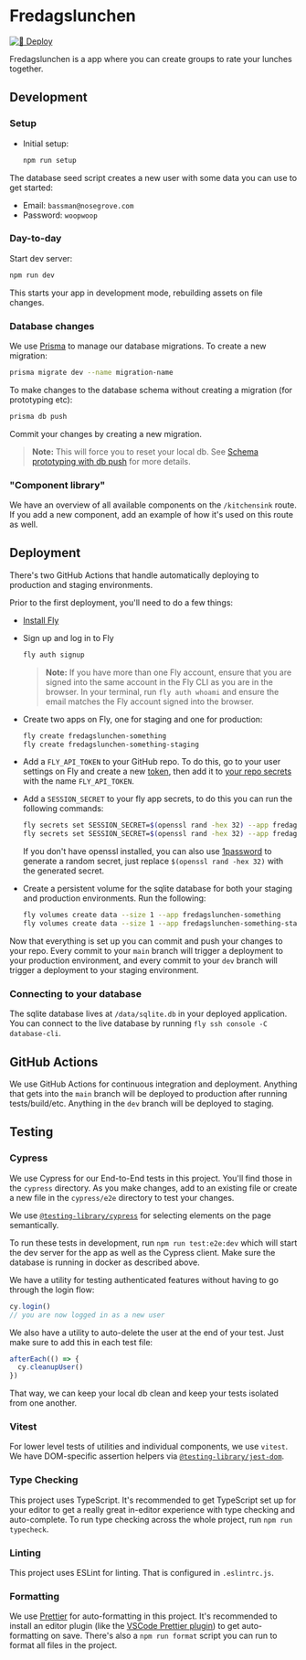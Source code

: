# Fredagslunchen

[![🚀 Deploy](https://github.com/anton-g/fredagslunchen/actions/workflows/deploy.yml/badge.svg?branch=main)](https://github.com/anton-g/fredagslunchen/actions/workflows/deploy.yml)

Fredagslunchen is a app where you can create groups to rate your lunches together.

## Development

### Setup

- Initial setup:

  ```sh
  npm run setup
  ```

The database seed script creates a new user with some data you can use to get started:

- Email: `bassman@nosegrove.com`
- Password: `woopwoop`

### Day-to-day

Start dev server:

```sh
npm run dev
```

This starts your app in development mode, rebuilding assets on file changes.

### Database changes

We use [Prisma](https://www.prisma.io/) to manage our database migrations.
To create a new migration:

```sh
prisma migrate dev --name migration-name
```

To make changes to the database schema without creating a migration (for prototyping etc):

```sh
prisma db push
```

Commit your changes by creating a new migration.

> **Note:** This will force you to reset your local db. See [Schema prototyping with db push](https://www.prisma.io/docs/guides/database/prototyping-schema-db-push#prototyping-with-an-existing-migration-history) for more details.

### "Component library"

We have an overview of all available components on the `/kitchensink` route. If you add a new component, add an example of how it's used on this route as well.

## Deployment

There's two GitHub Actions that handle automatically deploying to production and staging environments.

Prior to the first deployment, you'll need to do a few things:

- [Install Fly](https://fly.io/docs/getting-started/installing-flyctl/)

- Sign up and log in to Fly

  ```sh
  fly auth signup
  ```

  > **Note:** If you have more than one Fly account, ensure that you are signed into the same account in the Fly CLI as you are in the browser. In your terminal, run `fly auth whoami` and ensure the email matches the Fly account signed into the browser.

- Create two apps on Fly, one for staging and one for production:

  ```sh
  fly create fredagslunchen-something
  fly create fredagslunchen-something-staging
  ```

- Add a `FLY_API_TOKEN` to your GitHub repo. To do this, go to your user settings on Fly and create a new [token](https://web.fly.io/user/personal_access_tokens/new), then add it to [your repo secrets](https://docs.github.com/en/actions/security-guides/encrypted-secrets) with the name `FLY_API_TOKEN`.

- Add a `SESSION_SECRET` to your fly app secrets, to do this you can run the following commands:

  ```sh
  fly secrets set SESSION_SECRET=$(openssl rand -hex 32) --app fredagslunchen-something
  fly secrets set SESSION_SECRET=$(openssl rand -hex 32) --app fredagslunchen-something-staging
  ```

  If you don't have openssl installed, you can also use [1password](https://1password.com/password-generator/) to generate a random secret, just replace `$(openssl rand -hex 32)` with the generated secret.

- Create a persistent volume for the sqlite database for both your staging and production environments. Run the following:

  ```sh
  fly volumes create data --size 1 --app fredagslunchen-something
  fly volumes create data --size 1 --app fredagslunchen-something-staging
  ```

Now that everything is set up you can commit and push your changes to your repo. Every commit to your `main` branch will trigger a deployment to your production environment, and every commit to your `dev` branch will trigger a deployment to your staging environment.

### Connecting to your database

The sqlite database lives at `/data/sqlite.db` in your deployed application. You can connect to the live database by running `fly ssh console -C database-cli`.

## GitHub Actions

We use GitHub Actions for continuous integration and deployment. Anything that gets into the `main` branch will be deployed to production after running tests/build/etc. Anything in the `dev` branch will be deployed to staging.

## Testing

### Cypress

We use Cypress for our End-to-End tests in this project. You'll find those in the `cypress` directory. As you make changes, add to an existing file or create a new file in the `cypress/e2e` directory to test your changes.

We use [`@testing-library/cypress`](https://testing-library.com/cypress) for selecting elements on the page semantically.

To run these tests in development, run `npm run test:e2e:dev` which will start the dev server for the app as well as the Cypress client. Make sure the database is running in docker as described above.

We have a utility for testing authenticated features without having to go through the login flow:

```ts
cy.login()
// you are now logged in as a new user
```

We also have a utility to auto-delete the user at the end of your test. Just make sure to add this in each test file:

```ts
afterEach(() => {
  cy.cleanupUser()
})
```

That way, we can keep your local db clean and keep your tests isolated from one another.

### Vitest

For lower level tests of utilities and individual components, we use `vitest`. We have DOM-specific assertion helpers via [`@testing-library/jest-dom`](https://testing-library.com/jest-dom).

### Type Checking

This project uses TypeScript. It's recommended to get TypeScript set up for your editor to get a really great in-editor experience with type checking and auto-complete. To run type checking across the whole project, run `npm run typecheck`.

### Linting

This project uses ESLint for linting. That is configured in `.eslintrc.js`.

### Formatting

We use [Prettier](https://prettier.io/) for auto-formatting in this project. It's recommended to install an editor plugin (like the [VSCode Prettier plugin](https://marketplace.visualstudio.com/items?itemName=esbenp.prettier-vscode)) to get auto-formatting on save. There's also a `npm run format` script you can run to format all files in the project.
